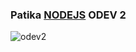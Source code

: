 ### Patika [NODEJS](https://app.patika.dev/courses/nodejs) ODEV 2

![odev2](/nodejs/2-odev/odev2.png "odev2.png")
